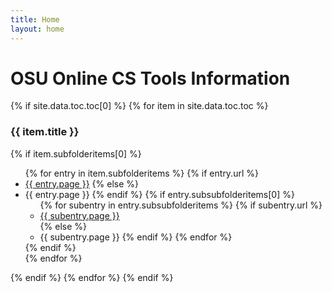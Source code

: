 ```yaml
---
title: Home
layout: home
---
```


# OSU Online CS Tools Information
<div>
{% if site.data.toc.toc[0] %}
  {% for item in site.data.toc.toc %}
    <h3>{{ item.title }}</h3>
      {% if item.subfolderitems[0] %}
        <ul>
          {% for entry in item.subfolderitems %}
            {% if entry.url %}
                <li><a href="{{ entry.url }}">{{ entry.page }}</a>
            {% else %}
                <li><span>{{ entry.page }}</span>
            {% endif %}
                    {% if entry.subsubfolderitems[0] %}
                    <ul>
                    {% for subentry in entry.subsubfolderitems %}
                        {% if subentry.url %}
                            <li><a href="{{ subentry.url }}">{{ subentry.page }}</a></li>
                        {% else %}
                            <li><span>{{ subentry.page }}</span>
                        {% endif %}
                    {% endfor %}
                    </ul>
                    {% endif %}
                </li>
          {% endfor %}
        </ul>
      {% endif %}
    {% endfor %}
{% endif %}
</div>